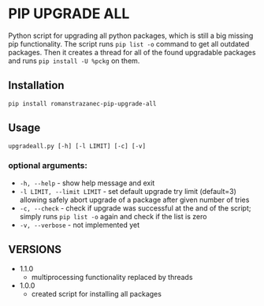 # PIP UPGRADE ALL

Python script for upgrading all python packages, which is still a big missing pip functionality.
The script runs `pip list -o` command to get all outdated packages.
Then it creates a thread for all of the found upgradable packages and runs `pip install -U %pckg` on them.

## Installation

`pip install romanstrazanec-pip-upgrade-all`

## Usage

`upgradeall.py [-h] [-l LIMIT] [-c] [-v]`

### optional arguments:

- `-h, --help` - show help message and exit
- `-l LIMIT, --limit LIMIT` - set default upgrade try limit (default=3) allowing safely abort upgrade of a package after given number of tries
- `-c, --check` - check if upgrade was successful at the and of the script; simply runs `pip list -o` again and check if the list is zero
- `-v, --verbose` - not implemented yet

## VERSIONS

- 1.1.0
  - multiprocessing functionality replaced by threads
- 1.0.0
  - created script for installing all packages
